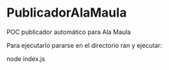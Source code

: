 # PublicadorAlaMaula
POC publicador automático para Ala Maula

Para ejecutarlo pararse en el directorio ran y ejecutar:

node index.js
